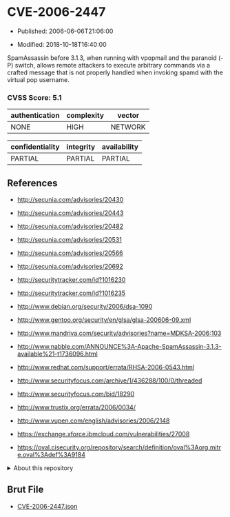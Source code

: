 # CVE-2006-2447

- Published: 2006-06-06T21:06:00

- Modified: 2018-10-18T16:40:00

SpamAssassin before 3.1.3, when running with vpopmail and the paranoid (-P) switch, allows remote attackers to execute arbitrary commands via a crafted message that is not properly handled when invoking spamd with the virtual pop username.

### CVSS Score: **5.1**

| authentication | complexity | vector |
| --- | --- | --- |
| NONE | HIGH | NETWORK |

| confidentiality | integrity | availability |
| --- | --- | --- |
| PARTIAL | PARTIAL | PARTIAL |

## References

* http://secunia.com/advisories/20430

* http://secunia.com/advisories/20443

* http://secunia.com/advisories/20482

* http://secunia.com/advisories/20531

* http://secunia.com/advisories/20566

* http://secunia.com/advisories/20692

* http://securitytracker.com/id?1016230

* http://securitytracker.com/id?1016235

* http://www.debian.org/security/2006/dsa-1090

* http://www.gentoo.org/security/en/glsa/glsa-200606-09.xml

* http://www.mandriva.com/security/advisories?name=MDKSA-2006:103

* http://www.nabble.com/ANNOUNCE%3A-Apache-SpamAssassin-3.1.3-available%21-t1736096.html

* http://www.redhat.com/support/errata/RHSA-2006-0543.html

* http://www.securityfocus.com/archive/1/436288/100/0/threaded

* http://www.securityfocus.com/bid/18290

* http://www.trustix.org/errata/2006/0034/

* http://www.vupen.com/english/advisories/2006/2148

* https://exchange.xforce.ibmcloud.com/vulnerabilities/27008

* https://oval.cisecurity.org/repository/search/definition/oval%3Aorg.mitre.oval%3Adef%3A9184

<details>
<summary>About this repository</summary> 

  This repository is part of the project [Live Hack CVE](https://github.com/Live-Hack-CVE). Main website can be found [www.live-hack.org](https://www.live-hack.org) 
  
  Made by [Sn0wAlice](https://github.com/Sn0wAlice) for the people that care about security and need to have a feed of the latest CVEs. Hope you enjoy it, don't forget to star the repo and follow me on [Twitter](https://twitter.com/Sn0wAlice) and [Github](https://github.com/Sn0wAlice). And that is my [personnal website](https://www.alice-snow.me/)

  - [Home Page](https://github.com/Live-Hack-CVE)
  - [Framework](https://github.com/Live-Hack-CVE/cve-framework)
  - [CVE database](https://github.com/Live-Hack-CVE/full_database)
  - [Changelog](https://github.com/Live-Hack-CVE/Changelog)
</details>

## Brut File

* [CVE-2006-2447.json](https://raw.githubusercontent.com/Live-Hack-CVE/full_database/main/cves/2006/CVE-2006-2447.json)

